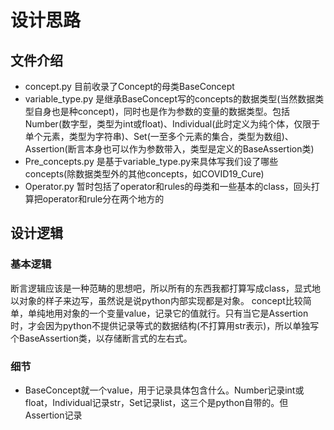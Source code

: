 # 设计思路

## 文件介绍
* concept.py 目前收录了Concept的母类BaseConcept
* variable_type.py 是继承BaseConcept写的concepts的数据类型(当然数据类型自身也是种concept)，同时也是作为参数的变量的数据类型。包括Number(数字型，类型为int或float)、Individual(此时定义为纯个体，仅限于单个元素，类型为字符串)、Set(一至多个元素的集合，类型为数组)、Assertion(断言本身也可以作为参数带入，类型是定义的BaseAssertion类)
* Pre_concepts.py 是基于variable_type.py来具体写我们设了哪些concepts(除数据类型外的其他concepts，如COVID19_Cure)
* Operator.py 暂时包括了operator和rules的母类和一些基本的class，回头打算把operator和rule分在两个地方的

## 设计逻辑
### 基本逻辑
  断言逻辑应该是一种范畴的思想吧，所以所有的东西我都打算写成class，显式地以对象的样子来边写，虽然说是说python内部实现都是对象。
  concept比较简单，单纯地用对象的一个变量value，记录它的值就行。只有当它是Assertion时，才会因为python不提供记录等式的数据结构(不打算用str表示)，所以单独写个BaseAssertion类，以存储断言式的左右式。
  
  
### 细节
* BaseConcept就一个value，用于记录具体包含什么。Number记录int或float，Individual记录str，Set记录list，这三个是python自带的。但Assertion记录

